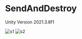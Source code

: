# SendAndDestroy

Unity Version 2021.3.8f1
 
![s1](https://user-images.githubusercontent.com/47754244/202503033-d7065a10-8eaf-407e-be7f-58985ba87d00.png)
![s2](https://user-images.githubusercontent.com/47754244/202503038-d239f28f-a3a2-41e5-b580-88ee6ea405b4.png)

